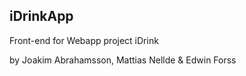 ## iDrinkApp

Front-end for Webapp project iDrink

by Joakim Abrahamsson, Mattias Nellde & Edwin Forss
